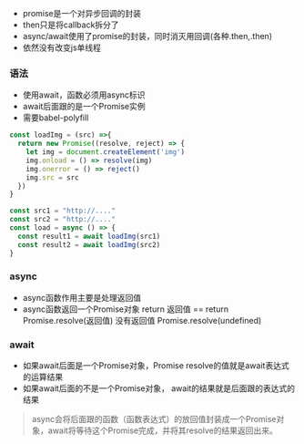 - promise是一个对异步回调的封装
- then只是将callback拆分了
- async/await使用了promise的封装，同时消灭用回调(各种.then,.then)
- 依然没有改变js单线程

### 语法
- 使用await，函数必须用async标识
- await后面跟的是一个Promise实例
- 需要babel-polyfill
```js
const loadImg = (src) =>{
  return new Promise((resolve, reject) => {
    let img = document.createElement('img')
    img.onload = () => resolve(img)
    img.onerror = () => reject()
    img.src = src
  })
}

const src1 = "http://...."
const src2 = "http://...."
const load = async () => {
  const result1 = await loadImg(src1)
  const result2 = await loadImg(src2)
}
```
### async
- async函数作用主要是处理返回值
- async函数返回一个Promise对象 return 返回值 == return Promise.resolve(返回值)
没有返回值 Promise.resolve(undefined)
### await
- 如果await后面是一个Promise对象，Promise resolve的值就是await表达式的运算结果
- 如果await后面的不是一个Promise对象， await的结果就是后面跟的表达式的结果

> async会将后面跟的函数（函数表达式）的放回值封装成一个Promise对象，await将等待这个Promise完成，并将其resolve的结果返回出来。
